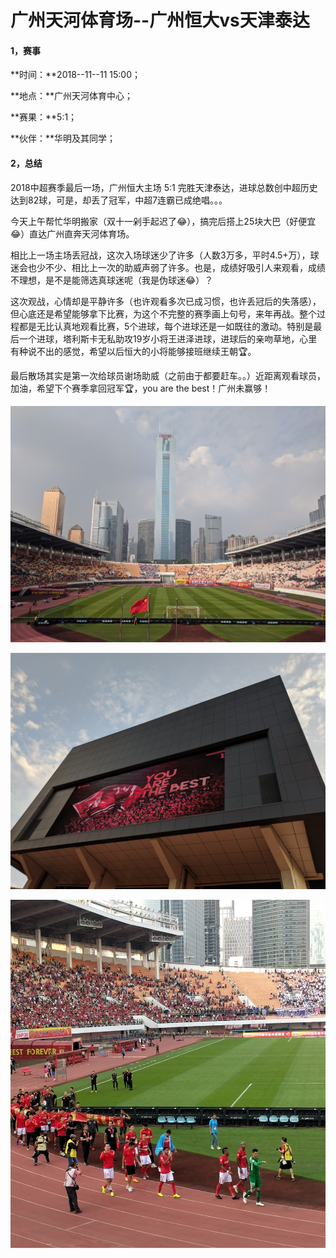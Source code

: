 # 广州天河体育场--广州恒大vs天津泰达

#### 1，赛事

**时间：**2018--11--11 15:00；

**地点：**广州天河体育中心；

**赛果：**5:1；

**伙伴：**华明及其同学；

#### 2，总结

2018中超赛季最后一场，广州恒大主场 5:1 完胜天津泰达，进球总数创中超历史达到82球，可是，却丢了冠军，中超7连霸已成绝唱。。。

今天上午帮忙华明搬家（双十一剁手起迟了😂），搞完后搭上25块大巴（好便宜😂）直达广州直奔天河体育场。

相比上一场主场丢冠战，这次入场球迷少了许多（人数3万多，平时4.5+万），球迷会也少不少、相比上一次的助威声弱了许多。也是，成绩好吸引人来观看，成绩不理想，是不是能筛选真球迷呢（我是伪球迷😂）？

这次观战，心情却是平静许多（也许观看多次已成习惯，也许丢冠后的失落感），但心底还是希望能够拿下比赛，为这个不完整的赛季画上句号，来年再战。整个过程都是无比认真地观看比赛，5个进球，每个进球还是一如既往的激动。特别是最后一个进球，塔利斯卡无私助攻19岁小将王进泽进球，进球后的亲吻草地，心里有种说不出的感觉，希望以后恒大的小将能够接班继续王朝🏆。

最后散场其实是第一次给球员谢场助威（之前由于都要赶车。。）近距离观看球员，加油，希望下个赛季拿回冠军🏆，you are the best！广州未赢够！



![image](https://github.com/XYScience/Blog/raw/master/Life/2018/11月/广州天河体育场--广州恒大vs天津泰达/Screenshot/panorama.jpg)

![image](https://github.com/XYScience/Blog/raw/master/Life/2018/11月/广州天河体育场--广州恒大vs天津泰达/Screenshot/you_are_the_best.jpg)

![image](https://github.com/XYScience/Blog/raw/master/Life/2018/11月/广州天河体育场--广州恒大vs天津泰达/Screenshot/thanks.png)
